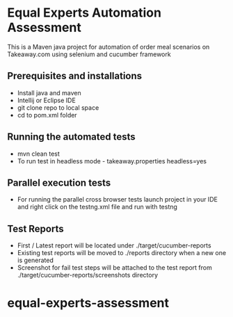 # Equal Experts Automation Assessment
This is a Maven java project for automation of order meal scenarios on Takeaway.com using selenium and cucumber framework
## Prerequisites and installations
- Install java and maven
- Intellij or Eclipse IDE
- git clone repo to local space
- cd to pom.xml folder
## Running the automated tests
- mvn clean test
- To run test in headless mode - takeaway.properties headless=yes
## Parallel execution tests
- For running the parallel cross browser tests launch project in your IDE and right click on the testng.xml file and run with testng
## Test Reports
- First / Latest report will be located under ./target/cucumber-reports
- Existing test reports will be moved to ./reports directory when a new one is generated
- Screenshot for fail test steps will be attached to the test report from ./target/cucumber-reports/screenshots directory
# equal-experts-assessment
